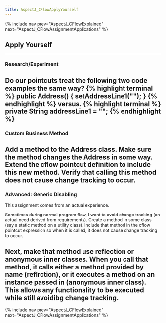 ```yaml
---
title: AspectJ_CFlowApplyYourself
---
```

{% include nav prev="AspectJ_CFlowExplained" next="AspectJ_CFlowAssignmentApplications" %}

## Apply Yourself

----
### Research/Experiment
Do our pointcuts treat the following two code examples the same way?
{% highlight terminal %}
    public Address() {
        setAddressLine1("");
    }
{% endhighlight %}
versus.
{% highlight terminal %}
   private String addressLine1 = "";
{% endhighlight %}
----
### Custom Business Method
Add a method to the Address class. Make sure the method changes the Address in some way. Extend the cflow pointcut definition to include this new method. Verify that calling this method does not cause change tracking to occur.
----
### Advanced: Generic Disabling
This assignment comes from an actual experience.

Sometimes during normal program flow, I want to avoid change tracking (an actual need derived from requirements). Create a method in some class (say a static method on a utility class). Include that method in the cflow pointcut expression so when it is called, it does not cause change tracking to occur.

Next, make that method use reflection or anonymous inner classes. When you call that method, it calls either a method provided by name (reflrction), or it executes a method on an instance passed in (anonymous inner class). This allows any functionality to be executed while still avoidibg change tracking.
----
{% include nav prev="AspectJ_CFlowExplained" next="AspectJ_CFlowAssignmentApplications" %}
